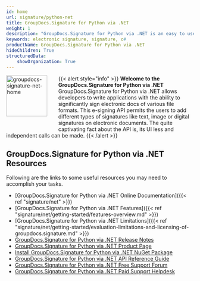 ```yaml
---
id: home
url: signature/python-net
title: GroupDocs.Signature for Python via .NET
weight: 1
description: "GroupDocs.Signature for Python via .NET is an easy to use electronic signature API designed for C#/.NET applications"
keywords: electronic signature, signature, c#
productName: GroupDocs.Signature for Python via .NET
hideChildren: True
structuredData:
    showOrganization: True
---
```

{{< alert style="info" >}}<img src="/signature/net/images/home.png" width="110" height="110" alt="groupdocs-signature-net-home" align="left" style="margin: 0 30px 30px 0"/> **Welcome to the GroupDocs.Signature for Python via .NET**  
GroupDocs.Signature for Python via .NET allows developers to write applications with the ability to significantly sign electronic docs of various file formats. This e-signing API permits the users to add different types of signatures like text, image or digital signatures on electronic documents. The quite captivating fact about the API is, its UI less and independent calls can be made.
{{< /alert >}}

## GroupDocs.Signature for Python via .NET Resources

Following are the links to some useful resources you may need to accomplish your tasks.

* [GroupDocs.Signature for Python via .NET Online Documentation]({{< ref "signature/net" >}})
* [GroupDocs.Signature for Python via .NET Features]({{< ref "signature/net/getting-started/features-overview.md" >}})
* [GroupDocs.Signature for Python via .NET Limitations]({{< ref "signature/net/getting-started/evaluation-limitations-and-licensing-of-groupdocs.signature.md" >}})
* [GroupDocs.Signature for Python via .NET Release Notes](https://releases.groupdocs.com/signature/java/release-notes/)
* [GroupDocs.Signature for Python via .NET Product Page](https://products.groupdocs.com/signature/net)
* [Install GroupDocs.Signature for Python via .NET NuGet Package](https://www.nuget.org/packages/GroupDocs.Signature/)
* [GroupDocs.Signature for Python via .NET API Reference Guide](https://reference.groupdocs.com/signature/net/)
* [GroupDocs.Signature for Python via .NET Free Support Forum](https://forum.groupdocs.com/c/signature)
* [GroupDocs.Signature for Python via .NET Paid Support Helpdesk](https://helpdesk.groupdocs.com/)
